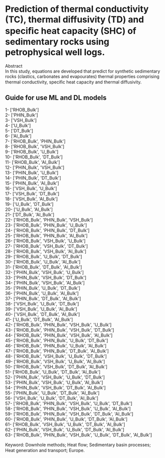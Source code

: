 # Prediction of thermal conductivity (TC), thermal diffusivity (TD) and speciﬁc heat capacity (SHC) of sedimentary rocks using petrophysical well logs.
Abstract <br />
In this study, equations are developed that predict for synthetic sedimentary rocks (clastics,
carbonates and evapourates) thermal properties comprising thermal conductivity, speciﬁc heat
capacity and thermal diffusivity.

## Guide for use ML and DL models <br />
1-  ['RHOB_Bulk'] <br />
2-  ['PHIN_Bulk'] <br />
3-  ['VSH_Bulk']<br />
4-  ['U_Bulk'] <br />
5-  ['DT_Bulk'] <br />
6-  ['AI_Bulk'] <br />
7-  ['RHOB_Bulk', 'PHIN_Bulk'] <br />
8-  ['RHOB_Bulk', 'VSH_Bulk'] <br />
9-  ['RHOB_Bulk', 'U_Bulk'] <br />
10- ['RHOB_Bulk', 'DT_Bulk'] <br />
11- ['RHOB_Bulk', 'AI_Bulk'] <br />
12- ['PHIN_Bulk', 'VSH_Bulk'] <br />
13- ['PHIN_Bulk', 'U_Bulk'] <br />
14- ['PHIN_Bulk', 'DT_Bulk'] <br />
15- ['PHIN_Bulk', 'AI_Bulk'] <br />
16- ['VSH_Bulk', 'U_Bulk'] <br />
17- ['VSH_Bulk', 'DT_Bulk'] <br />
18- ['VSH_Bulk', 'AI_Bulk'] <br />
19- ['U_Bulk', 'DT_Bulk'] <br />
20- ['U_Bulk', 'AI_Bulk'] <br />
21- ['DT_Bulk', 'AI_Bulk'] <br />
22- ['RHOB_Bulk', 'PHIN_Bulk', 'VSH_Bulk'] <br />
23- ['RHOB_Bulk', 'PHIN_Bulk', 'U_Bulk'] <br />
24- ['RHOB_Bulk', 'PHIN_Bulk', 'DT_Bulk'] <br />
25- ['RHOB_Bulk', 'PHIN_Bulk', 'AI_Bulk'] <br />
26- ['RHOB_Bulk', 'VSH_Bulk', 'U_Bulk'] <br />
27- ['RHOB_Bulk', 'VSH_Bulk', 'DT_Bulk'] <br />
28- ['RHOB_Bulk', 'VSH_Bulk', 'AI_Bulk'] <br />
29- ['RHOB_Bulk', 'U_Bulk', 'DT_Bulk'] <br />
30- ['RHOB_Bulk', 'U_Bulk', 'AI_Bulk'] <br />
31- ['RHOB_Bulk', 'DT_Bulk', 'AI_Bulk'] <br />
32- ['PHIN_Bulk', 'VSH_Bulk', 'U_Bulk'] <br />
33- ['PHIN_Bulk', 'VSH_Bulk', 'DT_Bulk'] <br />
34- ['PHIN_Bulk', 'VSH_Bulk', 'AI_Bulk'] <br />
35- ['PHIN_Bulk', 'U_Bulk', 'DT_Bulk'] <br />
36- ['PHIN_Bulk', 'U_Bulk', 'AI_Bulk'] <br />
37- ['PHIN_Bulk', 'DT_Bulk', 'AI_Bulk'] <br />
38- ['VSH_Bulk', 'U_Bulk', 'DT_Bulk'] <br />
39- ['VSH_Bulk', 'U_Bulk', 'AI_Bulk'] <br />
40- ['VSH_Bulk', 'DT_Bulk', 'AI_Bulk'] <br />
41- ['U_Bulk', 'DT_Bulk', 'AI_Bulk'] <br />
42- ['RHOB_Bulk', 'PHIN_Bulk', 'VSH_Bulk', 'U_Bulk'] <br />
43- ['RHOB_Bulk', 'PHIN_Bulk', 'VSH_Bulk', 'DT_Bulk'] <br />
44- ['RHOB_Bulk', 'PHIN_Bulk', 'VSH_Bulk', 'AI_Bulk'] <br />
45- ['RHOB_Bulk', 'PHIN_Bulk', 'U_Bulk', 'DT_Bulk'] <br />
46- ['RHOB_Bulk', 'PHIN_Bulk', 'U_Bulk', 'AI_Bulk'] <br />
47- ['RHOB_Bulk', 'PHIN_Bulk', 'DT_Bulk', 'AI_Bulk'] <br />
48- ['RHOB_Bulk', 'VSH_Bulk', 'U_Bulk', 'DT_Bulk'] <br />
49- ['RHOB_Bulk', 'VSH_Bulk', 'U_Bulk', 'AI_Bulk'] <br />
50- ['RHOB_Bulk', 'VSH_Bulk', 'DT_Bulk', 'AI_Bulk'] <br />
51- ['RHOB_Bulk', 'U_Bulk', 'DT_Bulk', 'AI_Bulk'] <br />
52- ['PHIN_Bulk', 'VSH_Bulk', 'U_Bulk', 'DT_Bulk'] <br />
53- ['PHIN_Bulk', 'VSH_Bulk', 'U_Bulk', 'AI_Bulk'] <br />
54- ['PHIN_Bulk', 'VSH_Bulk', 'DT_Bulk', 'AI_Bulk'] <br />
55- ['PHIN_Bulk', 'U_Bulk', 'DT_Bulk', 'AI_Bulk'] <br />
56- ['VSH_Bulk', 'U_Bulk', 'DT_Bulk', 'AI_Bulk'] <br />
57- ['RHOB_Bulk', 'PHIN_Bulk', 'VSH_Bulk', 'U_Bulk', 'DT_Bulk'] <br />
58- ['RHOB_Bulk', 'PHIN_Bulk', 'VSH_Bulk', 'U_Bulk', 'AI_Bulk'] <br />
59- ['RHOB_Bulk', 'PHIN_Bulk', 'VSH_Bulk', 'DT_Bulk', 'AI_Bulk'] <br />
60- ['RHOB_Bulk', 'PHIN_Bulk', 'U_Bulk', 'DT_Bulk', 'AI_Bulk'] <br />
61- ['RHOB_Bulk', 'VSH_Bulk', 'U_Bulk', 'DT_Bulk', 'AI_Bulk'] <br />
62- ['PHIN_Bulk', 'VSH_Bulk', 'U_Bulk', 'DT_Bulk', 'AI_Bulk'] <br />
63- ['RHOB_Bulk', 'PHIN_Bulk', 'VSH_Bulk', 'U_Bulk', 'DT_Bulk', 'AI_Bulk'] <br />

Keyword: Downhole methods; Heat ﬂow; Sedimentary basin processes; Heat generation and transport; Europe. 

